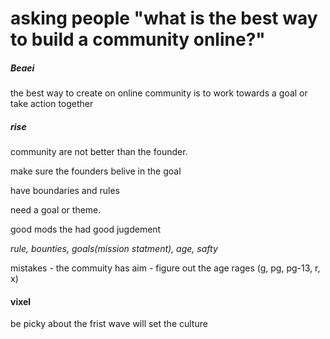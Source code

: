 # asking people "what is the best way to build a community online?"


##### Beaei

the best way to create on online community is to work towards a goal or take action together

##### rise

community are not better than the founder.

make sure the founders belive in the goal

have boundaries and rules

need a goal or theme.

good mods the had good jugdement

*rule, bounties, goals(mission statment), age, safty*


mistakes
    - the commuity has aim
        - figure out the age rages (g, pg, pg-13, r, x)


#### vixel

be picky about the frist wave will set the culture
